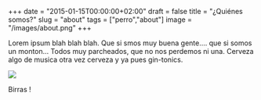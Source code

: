 +++
date = "2015-01-15T00:00:00+02:00"
draft = false
title = "¿Quiénes somos?"
slug = "about"
tags = ["perro","about"]
image = "/images/about.png"
+++

Lorem ipsum blah blah blah.
Que si smos muy buena gente.... que si somos un monton...
Todos muy parcheados, que no nos perdemos ni una.
Cerveza algo de musica otra vez cerveza y ya pues gin-tonics.

![](/images/patch.png)

Birras !